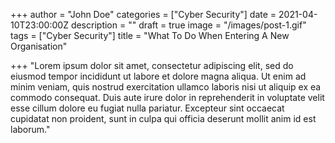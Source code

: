 +++
author = "John Doe"
categories = ["Cyber Security"]
date = 2021-04-10T23:00:00Z
description = ""
draft = true
image = "/images/post-1.gif"
tags = ["Cyber Security"]
title = "What To Do When Entering A New Organisation"

+++
"Lorem ipsum dolor sit amet, consectetur adipiscing elit, sed do eiusmod tempor incididunt ut labore et dolore magna aliqua. Ut enim ad minim veniam, quis nostrud exercitation ullamco laboris nisi ut aliquip ex ea commodo consequat. Duis aute irure dolor in reprehenderit in voluptate velit esse cillum dolore eu fugiat nulla pariatur. Excepteur sint occaecat cupidatat non proident, sunt in culpa qui officia deserunt mollit anim id est laborum."